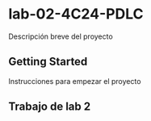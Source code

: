 # lab-02-4C24-PDLC
Descripción breve del proyecto
## Getting Started
Instrucciones para empezar el proyecto 
## Trabajo de lab 2
